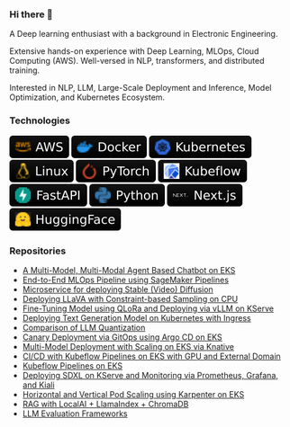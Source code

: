 ### Hi there 👋
A Deep learning enthusiast with a background in Electronic Engineering.


Extensive hands-on experience with Deep Learning, MLOps, Cloud Computing (AWS). Well-versed in NLP, transformers, and distributed training.

Interested in NLP, LLM, Large-Scale Deployment and Inference, Model Optimization, and Kubernetes Ecosystem.

### Technologies

![AWS](https://github.com/mmgxa/mmgxa/raw/main/images/AWS.svg)
![Docker](https://github.com/mmgxa/mmgxa/raw/main/images/Docker.svg)
![Kubernetes](https://github.com/mmgxa/mmgxa/raw/main/images/Kubernetes.svg)
![Linux](https://github.com/mmgxa/mmgxa/raw/main/images/Linux.svg)
![PyTorch](https://github.com/mmgxa/mmgxa/raw/main/images/PyTorch.svg)
![KubeFlow](https://github.com/mmgxa/mmgxa/raw/main/images/Kubeflow.svg)
![FastAPI](https://github.com/mmgxa/mmgxa/raw/main/images/FastAPI.svg)
![Python](https://github.com/mmgxa/mmgxa/raw/main/images/Python.svg)
![Nextjs](https://github.com/mmgxa/mmgxa/raw/main/images/Next.svg)
![HuggingFace](https://github.com/mmgxa/mmgxa/raw/main/images/HuggingFace1.svg)


### Repositories
- [A Multi-Model, Multi-Modal Agent Based Chatbot on EKS](https://github.com/mmgxa/llm_lmm_chatbot)
- [End-to-End MLOps Pipeline using SageMaker Pipelines](https://github.com/mmgxa/mlops_sagemaker)
- [Microservice for deploying Stable (Video) Diffusion](https://github.com/mmgxa/micro_svd)
- [Deploying LLaVA with Constraint-based Sampling on CPU](https://github.com/mmgxa/llava_llama_gbnf)
- [Fine-Tuning Model using QLoRa and Deploying via vLLM on KServe](https://github.com/mmgxa/chat_llm_ft_kserve)
- [Deploying Text Generation Model on Kubernetes with Ingress](https://github.com/mmgxa/llm_deploy_k8s)
- [Comparison of LLM Quantization](https://github.com/mmgxa/E3_S24)
- [Canary Deployment via GitOps using Argo CD on EKS](https://github.com/mmgxa/E3_S23)
- [Multi-Model Deployment with Scaling on EKS via Knative](https://github.com/mmgxa/E3_S22)
- [CI/CD with Kubeflow Pipelines on EKS with GPU and External Domain](https://github.com/mmgxa/kubeflow_cicd_eks)
- [Kubeflow Pipelines on EKS](https://github.com/mmgxa/E3_S20)
- [Deploying SDXL on KServe and Monitoring via Prometheus, Grafana, and Kiali](https://github.com/mmgxa/E3_S19)
- [Horizontal and Vertical Pod Scaling using Karpenter on EKS](https://github.com/mmgxa/E3_S18)
- [RAG with LocalAI + LlamaIndex + ChromaDB](https://github.com/mmgxa/llamaindex_rag)
- [LLM Evaluation Frameworks](https://github.com/mmgxa/llm_eval)
<!--
**mmgxa/mmgxa** is a ✨ _special_ ✨ repository because its `README.md` (this file) appears on your GitHub profile.

Here are some ideas to get you started:

- 🔭 I’m currently working on ...
- 🌱 I’m currently learning ...
- 👯 I’m looking to collaborate on ...
- 🤔 I’m looking for help with ...
- 💬 Ask me about ...
- 📫 How to reach me: ...
- 😄 Pronouns: ...
- ⚡ Fun fact: ...
-->
